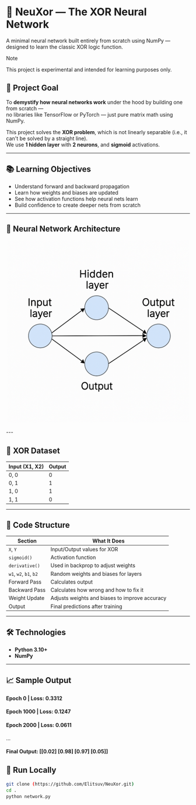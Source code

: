 # 🧠 NeuXor — The XOR Neural Network
A minimal neural network built entirely from scratch using NumPy — designed to learn the classic XOR logic function.

> [!NOTE] 
> This project is experimental and intended for learning purposes only.

## 📌 Project Goal
To **demystify how neural networks work** under the hood by building one from scratch —  
no libraries like TensorFlow or PyTorch — just pure matrix math using NumPy.

This project solves the **XOR problem**, which is not linearly separable (i.e., it can't be solved by a straight line).  
We use **1 hidden layer** with **2 neurons**, and **sigmoid** activations.

---

## 📚 Learning Objectives

- Understand forward and backward propagation
- Learn how weights and biases are updated
- See how activation functions help neural nets learn
- Build confidence to create deeper nets from scratch

---

## 🧠 Neural Network Architecture
<p align="center">
  <img src="neuxor.png" alt="NeuXor Neural Network Diagram" width="500"/>
</p>
---

## 🧪 XOR Dataset

| Input (X1, X2) | Output |
|----------------|--------|
| 0, 0           |   0    |
| 0, 1           |   1    |
| 1, 0           |   1    |
| 1, 1           |   0    |

---

## 🧾 Code Structure

| Section            | What It Does                                      |
|--------------------|---------------------------------------------------|
| `X`, `Y`           | Input/Output values for XOR                       |
| `sigmoid()`        | Activation function                               |
| `derivative()`     | Used in backprop to adjust weights                |
| `w1`, `w2`, `b1`, `b2` | Random weights and biases for layers         |
| Forward Pass       | Calculates output                                 |
| Backward Pass      | Calculates how wrong and how to fix it            |
| Weight Update      | Adjusts weights and biases to improve accuracy    |
| Output             | Final predictions after training                  |

---

## 🛠 Technologies

- **Python 3.10+**
- **NumPy**

---

## 📈 Sample Output
#### Epoch 0 | Loss: 0.3312
#### Epoch 1000 | Loss: 0.1247
#### Epoch 2000 | Loss: 0.0611
...
#### Final Output: [[0.02] [0.98] [0.97] [0.05]]

## 📂 Run Locally

```bash
git clone (https://github.com/Elitsuv/NeuXor.git)
cd .
python network.py
